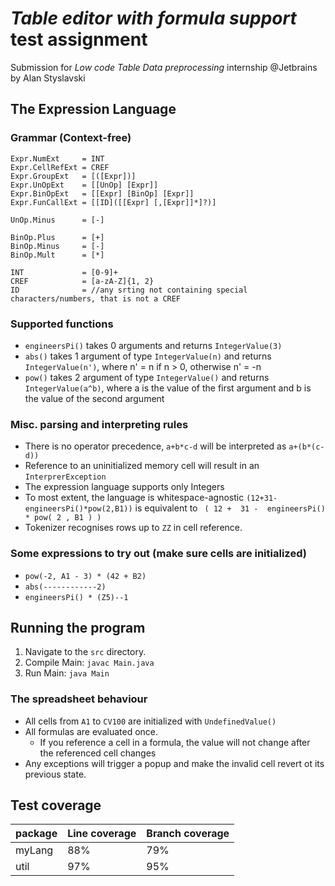 # _Table editor with formula support_ test assignment
Submission for _Low code Table Data preprocessing_ internship @Jetbrains by Alan Styslavski

## The Expression Language

### Grammar (Context-free)
```
Expr.NumExt     = INT
Expr.CellRefExt = CREF
Expr.GroupExt   = [([Expr])]
Expr.UnOpExt    = [[UnOp] [Expr]]
Expr.BinOpExt   = [[Expr] [BinOp] [Expr]] 
Expr.FunCallExt = [[ID]([[Expr] [,[Expr]]*]?)]

UnOp.Minus      = [-]

BinOp.Plus      = [+]
BinOp.Minus     = [-]
BinOp.Mult      = [*]

INT             = [0-9]+
CREF            = [a-zA-Z]{1, 2}
ID              = //any srting not containing special characters/numbers, that is not a CREF 
```

### Supported functions
- `engineersPi()` takes 0 arguments and returns `IntegerValue(3)`
- `abs()` takes 1 argument of type `IntegerValue(n)` and returns `IntegerValue(n')`, where n' = n if n > 0, otherwise n' = -n
- `pow()` takes 2 argument of type `IntegerValue()` and returns `IntegerValue(a^b)`, where a is the value of the first argument and b is the value of the second argument

### Misc. parsing and interpreting rules
- There is no operator precedence, `a+b*c-d` will be interpreted as `a+(b*(c-d))`
- Reference to an uninitialized memory cell will result in an `InterprerException`
- The expression language supports only Integers
- To most extent, the language is whitespace-agnostic `(12+31-engineersPi()*pow(2,B1))` is equivalent to `  ( 12 +  31 -  engineersPi() * pow( 2 , B1 ) ) `
- Tokenizer recognises rows up to `ZZ` in cell reference.

### Some expressions to try out (make sure cells are initialized)
- `pow(-2, A1 - 3) * (42 + B2)`
- `abs(------------2)`
- `engineersPi() * (Z5)--1`


## Running the program

1. Navigate to the `src` directory.
2. Compile Main: `javac Main.java`
3. Run Main: `java Main`

### The spreadsheet behaviour
- All cells from `A1` to `CV100` are initialized with `UndefinedValue()`
- All formulas are evaluated once.
  - If you reference a cell in a formula, the value will not change after the referenced cell changes
- Any exceptions will trigger a popup and make the invalid cell revert ot its previous state.


## Test coverage
| package | Line coverage | Branch coverage |
|---------|---------------|-----------------|
| myLang  | 88%           | 79%             |
| util    | 97%           | 95%             |